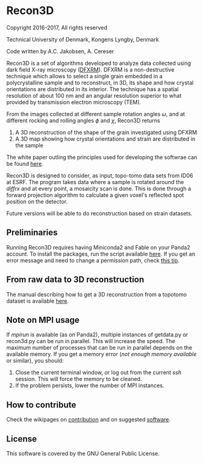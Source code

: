 # Recon3D

Copyright 2016-2017, All rights reserved

Technical University of Denmark, Kongens Lyngby, Denmark

Code written by A.C. Jakobsen, A. Cereser

Recon3D is a set of algorithms developed to analyze data collected using dark field X-ray microscopy ([DFXRM](https://www.nature.com/articles/ncomms7098)). DFXRM is a non-destructive technique which allows to select a single grain embedded in a polycrystalline sample and to reconstruct, in 3D, its shape and how crystal orientations are distributed in its interior. The technique has a spatial resolution of about 100 nm and an angular resolution superior to what provided by transmission electron microscopy (TEM).

From the images collected at different sample rotation angles $\omega$, and at different rocking and rolling angles $\phi$ and $\chi$, Recon3D returns
1. A 3D reconstruction of the shape of the grain investigated using DFXRM
2. A 3D map showing how crystal orientations and strain are distributed in the sample

The white paper outling the principles used for developing the softwrae can be found [here](https://github.com/acjak/Recon3D/raw/master/dfxm.pdf).

Recon3D is designed to consider, as input, topo-tomo data sets from ID06 at ESRF. The program takes data where a sample is rotated around the *diffrx* and at every point, a mosaicity scan is done. This is done through a forward projection algorithm to calculate a given voxel's reflected spot position on the detector.

Future versions will be able to do reconstruction based on strain datasets.

## Preliminaries

Running Recon3D requires having Miniconda2 and Fable on your Panda2 account. To install the packages, run the script available [here](https://github.com/acjak/fable-install). If you get an error message and need to change a permission path, check [this tip](http://stackoverflow.com/questions/35246386/conda-command-not-found).

## From raw data to 3D reconstruction

The manual describing how to get a 3D reconstruction from a topotomo dataset is available [here](https://github.com/albusdemens/Recon3D/blob/master/Manual_Recon3D.pdf).

## Note on MPI usage

If *mpirun* is available (as on Panda2), multiple instances of getdata.py or recon3d.py can be run in parallel. This will increase the speed. The maximum number of processes that can be run in parallel depends on the available memory. If you get a memory error (*not enough memory available* or similar), you should:
1. Close the current terminal window, or log out from the current *ssh* session. This will force the memory to be cleaned.
2. If the problem persists, lower the number of MPI instances.

## How to contribute

Check the wikipages on [contribution](https://github.com/albusdemens/Recon3D/wiki/How-to-contribute) and on suggested [software](https://github.com/albusdemens/Recon3D/wiki/Suggested-software-tools).

## License

This software is covered by the GNU General Public License.
